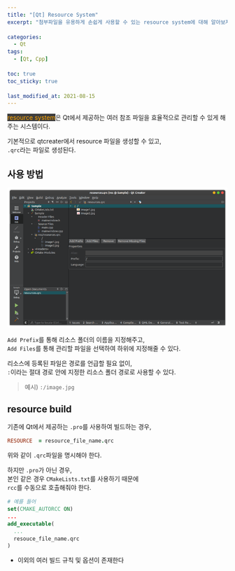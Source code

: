 ```yaml
---
title: "[Qt] Resource System"
excerpt: "첨부파일을 유용하게 손쉽게 사용할 수 있는 resource system에 대해 알아보자 (qrc)"

categories:
  - Qt
tags:
  - [Qt, Cpp]

toc: true
toc_sticky: true

last_modified_at: 2021-08-15
---
```


<mark style="background-color: #3e3e3e; color: orange;">resource system</mark>은 Qt에서 제공하는 여러 참조 파일을 효율적으로 관리할 수 있게 해주는 시스템이다.

기본적으로 qtcreater에서 resource 파일을 생성할 수 있고,   
`.qrc`라는 파일로 생성된다.

## 사용 방법

![image](/images/qt-image/resource_display.png)

`Add Prefix`를 통해 리소스 폴더의 이름을 지정해주고,   
`Add Files`를 통해 관리할 파일을 선택하여 하위에 지정해줄 수 있다.

리소스에 등록된 파일은 경로를 언급할 필요 없이,   
`:`이라는 절대 경로 안에 지정한 리소스 폴더 경로로 사용할 수 있다.

> 예시) `:/image.jpg`

## resource build
기존에 Qt에서 제공하는 `.pro`를 사용하여 빌드하는 경우,   

```pro
RESOURCE  = resource_file_name.qrc
```

위와 같이 `.qrc`파일을 명시해야 한다.

하지만 `.pro`가 아닌 경우,    
본인 같은 경우 `CMakeLists.txt`를 사용하기 때문에   
`rcc`를 수동으로 호출해줘야 한다.

```cmake
# 예를 들어
set(CMAKE_AUTORCC ON)
...
add_executable(
  ...
  resouce_file_name.qrc
)
```

* 이외의 여러 빌드 규칙 및 옵션이 존재한다